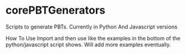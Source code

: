 # corePBTGenerators
Scripts to generate PBTs. Currently in Python And Javascript versions

How To Use
Import and then use like the examples in the bottom of the python/javascript script shows. Will add more examples eventually.
